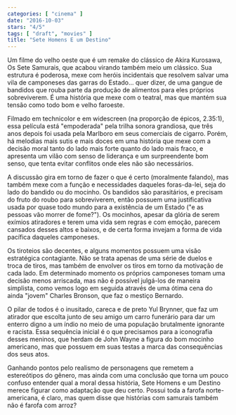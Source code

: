 ```yaml
---
categories: [ "cinema" ]
date: "2016-10-03"
stars: "4/5"
tags: [ "draft", "movies" ]
title: "Sete Homens E um Destino"
---
```

Um filme do velho oeste que é um remake do clássico de Akira Kurosawa,
Os Sete Samurais, que acabou virando também meio um clássico. Sua
estrutura é poderosa, mexe com heróis incidentais que resolvem salvar
uma vila de camponeses das garras do Estado... quer dizer, de uma gangue
de bandidos que rouba parte da produção de alimentos para eles próprios
sobreviverem. É uma história que mexe com o teatral, mas que mantém
sua tensão como todo bom e velho faroeste.

Filmado em technicolor e em widescreen (na proporção de épicos,
2.35:1), essa película está "empoderada" pela trilha sonora grandiosa,
que três anos depois foi usada pela Marlboro em seus comerciais de
cigarro. Porém, há melodias mais sutis e mais doces em uma história que
mexe com a decisão moral tanto do lado mais forte quanto do lado mais
fraco, e apresenta um vilão com senso de liderança e um surpreendente
bom senso, que tenta evitar conflitos onde eles não são necessários.

A discussão gira em torno de fazer o que é certo (moralmente falando),
mas também mexe com a função e necessidades daqueles foras-da-lei,
seja do lado do bandido ou do mocinho. Os bandidos são parasitários,
e precisam do fruto do roubo para sobreviverem, então possuem uma
justificativa usada por quase todo mundo para a existência de um Estado
("e as pessoas vão morrer de fome?"). Os mocinhos, apesar da glória
de serem exímios atiradores e terem uma vida sem regras e com emoção,
parecem cansados desses altos e baixos, e de certa forma invejam a forma
de vida pacífica daqueles camponeses.

Os tiroteios são decentes, e alguns momentos possuem uma visão
estratégica contagiante. Não se trata apenas de uma série de duelos e
troca de tiros, mas também de envolver os tiros em torno da motivação
de cada lado. Em determinado momento os próprios camponeses tomam uma
decisão menos arriscada, mas não é possível julgá-los de maneira
simplista, como vemos logo em seguida através de uma ótima cena do ainda
"jovem" Charles Bronson, que faz o mestiço Bernardo.

O pilar de todos é o inusitado, careca e de preto Yul Brynner, que
faz um atirador que escolta junto de seu amigo um carro funerário para
dar um enterro digno a um índio no meio de uma população brutalmente
ignorante e racista. Essa sequência inicial é o que precisamos para
a iconografia desses meninos, que herdam de John Wayne a figura do
bom mocinho americano, mas que possuem em suas testas a marca das
consequências dos seus atos.

Ganhando pontos pelo realismo de personagens que remetem a estereótipos
do gênero, mas ainda com uma conclusão que torna um pouco confuso
entender qual a moral dessa história, Sete Homens e um Destino
merece figurar como adaptação que deu certo. Possui toda a farofa
norte-americana, é claro, mas quem disse que histórias com samurais
também não é farofa com arroz?
